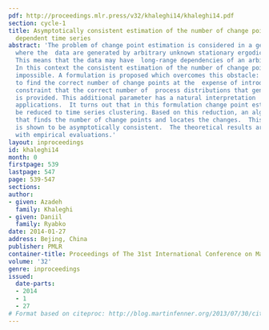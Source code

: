 ```yaml
---
pdf: http://proceedings.mlr.press/v32/khaleghi14/khaleghi14.pdf
section: cycle-1
title: Asymptotically consistent estimation of the number of change points in highly
  dependent time series
abstract: 'The problem of change point estimation is considered in a general framework
  where the  data are generated by arbitrary unknown stationary ergodic process distributions.
  This means that the data may have  long-range dependencies of an arbitrary form.
  In this context the consistent estimation of the number of change points is provably
  impossible. A formulation is proposed which overcomes this obstacle:   it is possible
  to find the correct number of change points at the  expense of introducing the additional
  constraint that the correct number of  process distributions that generate the data
  is provided. This additional parameter has a natural interpretation  in many real-world
  applications.  It turns out that in this formulation change point estimation can
  be reduced to time series clustering. Based on this reduction, an algorithm is proposed
  that finds the number of change points and locates the changes.  This algorithm
  is shown to be asymptotically consistent.  The theoretical results are complemented
  with empirical evaluations.'
layout: inproceedings
id: khaleghi14
month: 0
firstpage: 539
lastpage: 547
page: 539-547
sections: 
author:
- given: Azadeh
  family: Khaleghi
- given: Daniil
  family: Ryabko
date: 2014-01-27
address: Bejing, China
publisher: PMLR
container-title: Proceedings of The 31st International Conference on Machine Learning
volume: '32'
genre: inproceedings
issued:
  date-parts:
  - 2014
  - 1
  - 27
# Format based on citeproc: http://blog.martinfenner.org/2013/07/30/citeproc-yaml-for-bibliographies/
---
```

